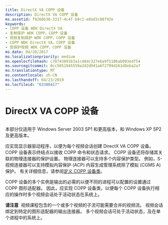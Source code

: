 ```yaml
---
title: DirectX VA COPP 设备
description: DirectX VA COPP 设备
ms.assetid: f9268b38-3317-4c4f-b9c1-e0ad3c88f92e
keywords:
- COPP 设备 WDK DirectX VA
- 复制保护 WDK COPP，COPP 设备
- 视频复制保护 WDK COPP，COPP 设备
- COPP WDK DirectX VA，COPP 设备
- 受保护视频 WDK COPP，COPP 设备
ms.date: 04/20/2017
ms.localizationpriority: medium
ms.openlocfilehash: c70743891b3a1c48dc327e6a9f5186ab093edf54
ms.sourcegitcommit: 0cc5051945559a242d941a6f2799d161d8eba2a7
ms.translationtype: MT
ms.contentlocale: zh-CN
ms.lasthandoff: 04/23/2019
ms.locfileid: "63380417"
---
```

# <a name="directx-va-copp-device"></a>DirectX VA COPP 设备


## <span id="ddk_directx_va_copp_device_gg"></span><span id="DDK_DIRECTX_VA_COPP_DEVICE_GG"></span>


本部分仅适用于 Windows Server 2003 SP1 和更高版本，和 Windows XP SP2 及更高版本。

应实现显示器驱动程序，以便为每个视频会话创建 DirectX VA COPP 设备。 COPP 设备表示终结点以接收 COPP 命令和状态请求。 COPP 设备还将存储其关联的物理连接器的保护设置。 物理连接器可以支持多个内容保护类型。 例如，S-视频连接器可以支持模拟内容保护 (ACP) 内容生成管理系统除了模拟 (CGMS A) 保护。 有关详细信息，请参阅[定义 COPP 设备类](defining-the-copp-device-class.md)。

COPP 设备的多个实例是输出的必需的以便不同的进程可以配置的设置通过 COPP 图形适配器。 因此，应实现 COPP 设备类，以便每个 COPP 设备执行相应的操作时多个视频会话处于活动状态在系统上。

**请注意**  视频课程包含的一个或多个视频的子流可能需要合并的视频流。 视频会话绑定到特定的图形适配器的输出连接器。 多个视频会话可处于活动状态，及在单个进程中的系统上。

 

 

 





